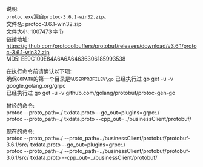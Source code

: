 说明:  
`protoc.exe`源自`protoc-3.6.1-win32.zip`。  
  文件名: protoc-3.6.1-win32.zip  
文件大小: 1007473 字节  
链接地址: https://github.com/protocolbuffers/protobuf/releases/download/v3.6.1/protoc-3.6.1-win32.zip  
    MD5: EE9C100E84A6A6A64636306185993538  

在执行命令前请确认以下项:  
确保`GOPATH`的第一个目录是`%USERPROFILE%\go`
已经执行过 go get -u -v google.golang.org/grpc  
已经执行过 go get -u -v github.com/golang/protobuf/protoc-gen-go  

曾经的命令:  
protoc  --proto_path=./  txdata.proto  --go_out=plugins=grpc:./  
protoc  --proto_path=./  txdata.proto  --cpp_out=../businessClient/protobuf/  

现在的命令:  
protoc  --proto_path=./  --proto_path=../businessClient/protobuf/protobuf-3.6.1/src/  txdata.proto  --go_out=plugins=grpc:./  
protoc  --proto_path=./  --proto_path=../businessClient/protobuf/protobuf-3.6.1/src/  txdata.proto  --cpp_out=../businessClient/protobuf/  
